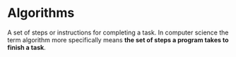 # Algorithms

A set of steps or instructions for completing a task. In computer science the term algorithm more specifically means **the set of steps a program takes to finish a task**.